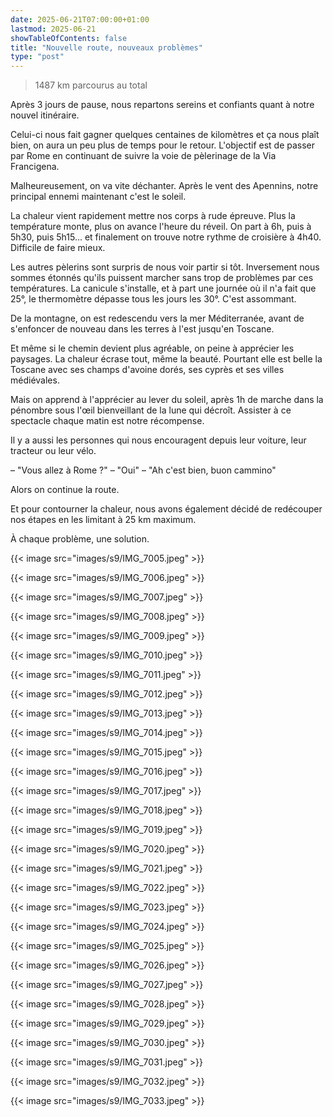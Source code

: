 ```yaml
---
date: 2025-06-21T07:00:00+01:00
lastmod: 2025-06-21
showTableOfContents: false
title: "Nouvelle route, nouveaux problèmes"
type: "post"
---
```


> 1487 km parcourus au total

Après 3 jours de pause, nous repartons sereins et confiants quant à notre nouvel itinéraire. 

Celui-ci nous fait gagner quelques centaines de kilomètres et ça nous plaît bien, on aura un peu plus de temps pour le retour. L'objectif est de passer par Rome en continuant de suivre la voie de pèlerinage de la Via Francigena.

Malheureusement, on va vite déchanter. Après le vent des Apennins, notre principal ennemi maintenant c'est le soleil. 

La chaleur vient rapidement mettre nos corps à rude épreuve. Plus la température monte, plus on avance l'heure du réveil. On part à 6h, puis à 5h30, puis 5h15... et finalement on trouve notre rythme de croisière à 4h40. Difficile de faire mieux.

Les autres pèlerins sont surpris de nous voir partir si tôt. Inversement nous sommes étonnés qu'ils puissent marcher sans trop de problèmes par ces températures. La canicule s'installe, et à part une journée où il n'a fait que 25°, le thermomètre dépasse tous les jours les 30°. C'est assommant.

De la montagne, on est redescendu vers la mer Méditerranée, avant de s'enfoncer de nouveau dans les terres à l'est jusqu'en Toscane.

Et même si le chemin devient plus agréable, on peine à apprécier les paysages. La chaleur écrase tout, même la beauté.
Pourtant elle est belle la Toscane avec ses champs d'avoine dorés, ses cyprès et ses villes médiévales.

Mais on apprend à l'apprécier au lever du soleil, après 1h de marche dans la pénombre sous l'œil bienveillant de la lune qui décroît. Assister à ce spectacle chaque matin est notre récompense. 

Il y a aussi les personnes qui nous encouragent depuis leur voiture, leur tracteur ou leur vélo. 

 – "Vous allez à Rome ?"
 – "Oui" 
 – "Ah c'est bien, buon cammino"

Alors on continue la route. 

Et pour contourner la chaleur, nous avons également décidé de redécouper nos étapes en les limitant à 25 km maximum. 

À chaque problème, une solution.

{{< image src="images/s9/IMG_7005.jpeg" >}}

{{< image src="images/s9/IMG_7006.jpeg" >}}

{{< image src="images/s9/IMG_7007.jpeg" >}}

{{< image src="images/s9/IMG_7008.jpeg" >}}

{{< image src="images/s9/IMG_7009.jpeg" >}}

{{< image src="images/s9/IMG_7010.jpeg" >}}

{{< image src="images/s9/IMG_7011.jpeg" >}}

{{< image src="images/s9/IMG_7012.jpeg" >}}

{{< image src="images/s9/IMG_7013.jpeg" >}}

{{< image src="images/s9/IMG_7014.jpeg" >}}

{{< image src="images/s9/IMG_7015.jpeg" >}}

{{< image src="images/s9/IMG_7016.jpeg" >}}

{{< image src="images/s9/IMG_7017.jpeg" >}}

{{< image src="images/s9/IMG_7018.jpeg" >}}

{{< image src="images/s9/IMG_7019.jpeg" >}}

{{< image src="images/s9/IMG_7020.jpeg" >}}

{{< image src="images/s9/IMG_7021.jpeg" >}}

{{< image src="images/s9/IMG_7022.jpeg" >}}

{{< image src="images/s9/IMG_7023.jpeg" >}}

{{< image src="images/s9/IMG_7024.jpeg" >}}

{{< image src="images/s9/IMG_7025.jpeg" >}}

{{< image src="images/s9/IMG_7026.jpeg" >}}

{{< image src="images/s9/IMG_7027.jpeg" >}}

{{< image src="images/s9/IMG_7028.jpeg" >}}

{{< image src="images/s9/IMG_7029.jpeg" >}}

{{< image src="images/s9/IMG_7030.jpeg" >}}

{{< image src="images/s9/IMG_7031.jpeg" >}}

{{< image src="images/s9/IMG_7032.jpeg" >}}

{{< image src="images/s9/IMG_7033.jpeg" >}}
